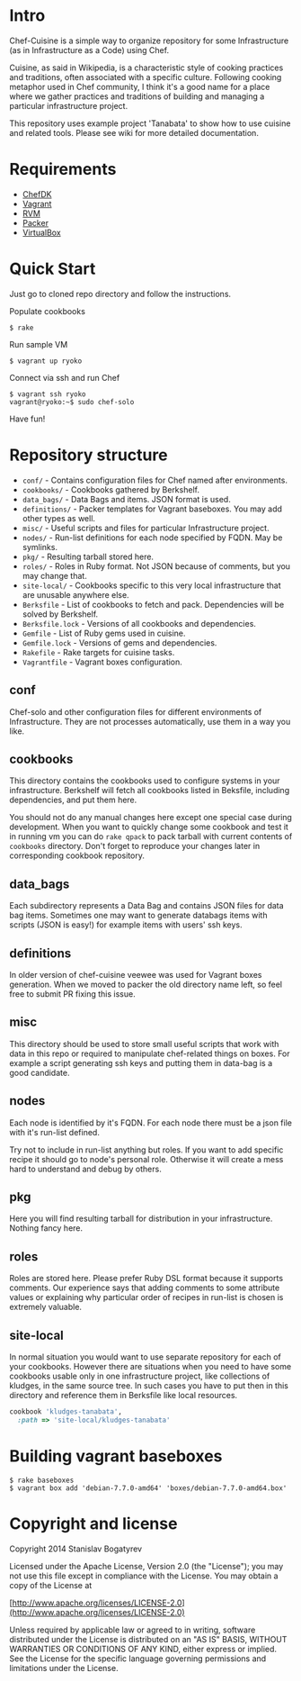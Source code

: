 # Intro

Chef-Cuisine is a simple way to organize repository for some
Infrastructure (as in Infrastructure as a Code) using Chef.

Cuisine, as said in Wikipedia, is a characteristic style of cooking
practices and traditions, often associated with a specific culture.
Following cooking metaphor used in Chef community, I think it's a good
name for a place where we gather practices and traditions of building
and managing a particular infrastructure project.

This repository uses example project 'Tanabata' to show how to use
cuisine and related tools. Please see wiki for more detailed
documentation.

# Requirements

* [ChefDK][ChefDK]
* [Vagrant][Vagrant]
* [RVM][RVM]
* [Packer][Packer]
* [VirtualBox][VirtualBox]

# Quick Start

Just go to cloned repo directory and follow the instructions.

Populate cookbooks

    $ rake

Run sample VM

    $ vagrant up ryoko

Connect via ssh and run Chef

    $ vagrant ssh ryoko
    vagrant@ryoko:~$ sudo chef-solo

Have fun!

# Repository structure

* `conf/` - Contains configuration files for Chef named after environments.
* `cookbooks/` - Cookbooks gathered by Berkshelf.
* `data_bags/` - Data Bags and items. JSON format is used.
* `definitions/` - Packer templates for Vagrant baseboxes. You may add other types as well.
* `misc/` - Useful scripts and files for particular Infrastructure project.
* `nodes/` - Run-list definitions for each node specified by FQDN. May be symlinks.
* `pkg/` - Resulting tarball stored here.
* `roles/` - Roles in Ruby format. Not JSON because of comments, but you may change that.
* `site-local/` - Cookbooks specific to this very local infrastructure that are unusable anywhere else.
* `Berksfile` - List of cookbooks to fetch and pack. Dependencies will be solved by Berkshelf.
* `Berksfile.lock` - Versions of all cookbooks and dependencies.
* `Gemfile` - List of Ruby gems used in cuisine.
* `Gemfile.lock` - Versions of gems and dependencies.
* `Rakefile` - Rake targets for cuisine tasks.
* `Vagrantfile` - Vagrant boxes configuration.

## conf

Chef-solo and other configuration files for different environments of
Infrastructure. They are not processes automatically, use them in a
way you like.

## cookbooks

This directory contains the cookbooks used to configure systems in
your infrastructure. Berkshelf will fetch all cookbooks listed in
Beksfile, including dependencies, and put them here.

You should not do any manual changes here except one special case
during development. When you want to quickly change some cookbook and
test it in running vm you can do `rake qpack` to pack tarball with
current contents of `cookbooks` directory. Don't forget to reproduce
your changes later in corresponding cookbook repository.

## data_bags

Each subdirectory represents a Data Bag and contains JSON files for
data bag items. Sometimes one may want to generate databags items
with scripts (JSON is easy!) for example items with users' ssh keys.

## definitions

In older version of chef-cuisine veewee was used for Vagrant boxes
generation. When we moved to packer the old directory name left, so
feel free to submit PR fixing this issue.

## misc

This directory should be used to store small useful scripts that work
with data in this repo or required to manipulate chef-related things
on boxes. For example a script generating ssh keys and putting them in
data-bag is a good candidate.

## nodes

Each node is identified by it's FQDN. For each node there must be a
json file with it's run-list defined.

Try not to include in run-list anything but roles. If you want to add
specific recipe it should go to node's personal role. Otherwise it
will create a mess hard to understand and debug by others.

## pkg

Here you will find resulting tarball for distribution in your
infrastructure. Nothing fancy here.

## roles

Roles are stored here. Please prefer Ruby DSL format because it
supports comments. Our experience says that adding comments to some
attribute values or explaining why particular order of recipes in
run-list is chosen is extremely valuable.

## site-local

In normal situation you would want to use separate repository for each
of your cookbooks. However there are situations when you need to have
some cookbooks usable only in one infrastructure project, like
collections of kludges, in the same source tree. In such cases you
have to put then in this directory and reference them in Berksfile
like local resources.

```ruby
cookbook 'kludges-tanabata',
  :path => 'site-local/kludges-tanabata'
```

# Building vagrant baseboxes

    $ rake baseboxes
    $ vagrant box add 'debian-7.7.0-amd64' 'boxes/debian-7.7.0-amd64.box'

# Copyright and license

Copyright 2014 Stanislav Bogatyrev

Licensed under the Apache License, Version 2.0 (the "License");
you may not use this file except in compliance with the License.
You may obtain a copy of the License at

  [http://www.apache.org/licenses/LICENSE-2.0](http://www.apache.org/licenses/LICENSE-2.0)

Unless required by applicable law or agreed to in writing, software
distributed under the License is distributed on an "AS IS" BASIS,
WITHOUT WARRANTIES OR CONDITIONS OF ANY KIND, either express or implied.
See the License for the specific language governing permissions and
limitations under the License.

[ChefDK]: https://www.getchef.com/downloads/chef-dk "Chef Development Kit"
[Vagrant]: https://www.vagrantup.com/downloads "Vagrant"
[RVM]: http://rvm.io/rvm/install "Ruby Version Manager"
[Packer]: https://packer.io/downloads.html "Packer"
[VirtualBox]: https://www.virtualbox.org/ "VirtualBox"
